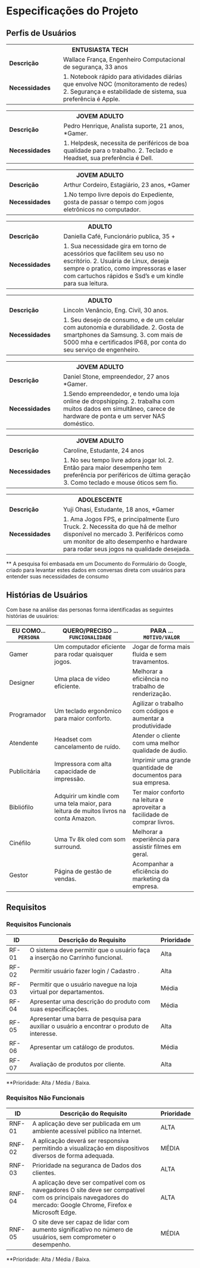 # Especificações do Projeto

## Perfis de Usuários

<table>
<tbody>
<tr>
<th colspan="2">ENTUSIASTA TECH </th>
</tr>
<tr>
<td width="150px"><b>Descrição</b></td>
<td width="600px">
 Wallace França, Engenheiro Computacional de segurança, 33 anos
</td>
</tr>
<tr>
<td><b>Necessidades</b></td>
<td>
1. Notebook rápido para atividades diárias que envolve NOC (monitoramento de redes) 
2. Segurança e estabilidade de sistema, sua preferência é Apple.

</td>
</tr>
</tbody>
</table>

<table>
<tbody>
<tr>
<th colspan="2">JOVEM ADULTO </th>
</tr>
<tr>
<td width="150px"><b>Descrição</b></td>
<td width="600px">
Pedro Henrique, Analista suporte, 21 anos, *Gamer.
</td>
</tr>
<tr>
<td><b>Necessidades</b></td>
<td>
1. Helpdesk, necessita de periféricos de boa qualidade para o trabalho.
2. Teclado e Headset, sua preferência é Dell.

</td>
</tr>
</tbody>
</table>

<table>
<tbody>
<tr>
<th colspan="2">JOVEM ADULTO </th>
</tr>
<tr>
<td width="150px"><b>Descrição</b></td>
<td width="600px">
Arthur Cordeiro, Estagiário, 23 anos, *Gamer
</td>
</tr>
<tr>
<td><b>Necessidades</b></td>
<td>
1.No tempo livre depois do Expediente, gosta de passar o tempo com jogos eletrônicos no computador.

</td>
</tr>
</tbody>
</table>

<table>
<tbody>
<tr>
<th colspan="2">ADULTO </th>
</tr>
<tr>
<td width="150px"><b>Descrição</b></td>
<td width="600px">
 Daniella Café, Funcionário publica, 35 +
</td>
</tr>
<tr>
<td><b>Necessidades</b></td>
<td>
1. Sua necessidade gira em torno de acessórios que facilitem seu uso no escritório.
2. Usuária de Linux, deseja sempre o pratico, como impressoras e laser com cartuchos rápidos e Ssd’s e um kindle para sua leitura.


</td>
</tr>
</tbody>
</table>

<table>
<tbody>
<tr>
<th colspan="2">ADULTO </th>
</tr>
<tr>
<td width="150px"><b>Descrição</b></td>
<td width="600px">
Lincoln Venâncio, Eng. Civil, 30 anos.
</td>
</tr>
<tr>
<td><b>Necessidades</b></td>
<td>
1. Seu desejo de consumo, e de um celular com autonomia e durabilidade. 2. Gosta de smartphones da Samsung.
3. com mais de 5000 mha e certificados IP68, por conta do seu serviço de engenheiro.

</td>
</tr>
</tbody>
</table>

<table>
<tbody>
<tr>
<th colspan="2">JOVEM ADULTO </th>
</tr>
<tr>
<td width="150px"><b>Descrição</b></td>
<td width="600px">
Daniel Stone, empreendedor, 27 anos *Gamer.
</td>
</tr>
<tr>
<td><b>Necessidades</b></td>
<td>
1.Sendo empreendedor, e tendo uma loja online de dropshipping.
2. trabalha com muitos dados em simultâneo, carece de hardware de ponta e um server NAS doméstico.

</td>
</tr>
</tbody>
</table>

<table>
<tbody>
<tr>
<th colspan="2">JOVEM ADULTO </th>
</tr>
<tr>
<td width="150px"><b>Descrição</b></td>
<td width="600px">
Caroline, Estudante, 24 anos
</td>
</tr>
<tr>
<td><b>Necessidades</b></td>
<td>
1. No seu tempo livre adora jogar lol.
2. Então para maior desempenho tem preferência por periféricos de última geração
3. Como teclado e mouse óticos sem fio.


</td>
</tr>
</tbody>
</table>

<table>
<tbody>
<tr>
<th colspan="2"> ADOLESCENTE </th>
</tr>
<tr>
<td width="150px"><b>Descrição</b></td>
<td width="600px">
 Yuji Ohasi, Estudante, 18 anos, *Gamer
</td>
</tr>
<tr>
<td><b>Necessidades</b></td>
<td>
1. Ama Jogos FPS, e principalmente Euro Truck.
2. Necessita do que há de melhor disponível no mercado
3. Periféricos como um monitor de alto desempenho e hardware para rodar seus jogos na qualidade desejada.


</td>
</tr>
</tbody>
</table>

** A pesquisa foi embasada em um Documento do Formulário do Google, criado para levantar estes dados em conversas direta com usuários para entender suas necessidades de consumo
## Histórias de Usuários

Com base na análise das personas forma identificadas as seguintes histórias de usuários:

|EU COMO... `PERSONA`| QUERO/PRECISO ... `FUNCIONALIDADE`                                             |PARA ... `MOTIVO/VALOR`                 |
|--------------------|--------------------------------------------------------------------------------|----------------------------------------|
|Gamer | Um computador eficiente para rodar quaisquer jogos. | Jogar de forma mais fluida e sem travamentos.|
|Designer | Uma placa de vídeo eficiente. | Melhorar a eficiência no trabalho de renderização.|
| Programador | Um teclado ergonômico para maior conforto.|	Agilizar o trabalho com códigos e aumentar a produtividade |
|Atendente |	Headset com cancelamento de ruído. | Atender o cliente com uma melhor qualidade de áudio.|
|Publicitária |	Impressora com alta capacidade de impressão. | Imprimir uma grande quantidade de documentos para sua empresa. |
|Bibliófilo | Adquirir um kindle com uma tela maior, para leitura de muitos livros na conta Amazon. | Ter maior conforto na leitura e aproveitar a facilidade de comprar livros. |
|Cinéfilo | Uma Tv 8k oled com som surround. | Melhorar a experiência para assistir filmes em geral.|
|Gestor | Página de gestão de vendas. |	Acompanhar a eficiência do marketing da empresa.|

## Requisitos

### Requisitos Funcionais

|ID    | Descrição do Requisito  | Prioridade |
|------|-----------------------------------------|----|
|RF- 01| O sistema deve permitir que o usuário faça a inserção no Carrinho funcional. | Alta |
|RF-02| Permitir usuário fazer login / Cadastro .|	Alta |
|RF-03| Permitir que o usuário navegue na loja virtual por departamentos. |Média|
|RF-04| Apresentar uma descrição do produto com suas especificações.|Média|
|RF-05| Apresentar uma barra de pesquisa para auxiliar o usuário a encontrar o produto de interesse.|Alta|
|RF-06| Apresentar um catálogo de produtos.|Média |
|RF- 07| Avaliação de produtos por cliente. |Alta|


**Prioridade: Alta / Média / Baixa.  

### Requisitos Não Funcionais

|ID     | Descrição do Requisito  |Prioridade |
|-------|-------------------------|----|
|RNF-01|A aplicação deve ser publicada em um ambiente acessível público na Internet.  | ALTA | 
|RNF-02| A aplicação deverá ser responsiva permitindo a visualização em dispositivos diversos de forma adequada.  | MÉDIA | 
|RNF-03| Prioridade na seguranca de Dados dos clientes.  | ALTA | 
|RNF-04| A aplicação deve ser compatível com os navegadores O site deve ser compatível com os principais navegadores do mercado: Google Chrome, Firefox e Microsoft Edge.  | ALTA | 
|RNF-05|O site deve ser capaz de lidar com aumento significativo no número de usuários, sem comprometer o desempenho. | MÉDIA |

**Prioridade: Alta / Média / Baixa.

